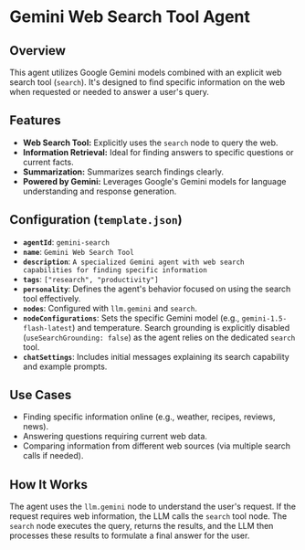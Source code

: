 # Gemini Web Search Tool Agent

## Overview

This agent utilizes Google Gemini models combined with an explicit web search tool (`search`). It's designed to find specific information on the web when requested or needed to answer a user's query.

## Features

- **Web Search Tool:** Explicitly uses the `search` node to query the web.
- **Information Retrieval:** Ideal for finding answers to specific questions or current facts.
- **Summarization:** Summarizes search findings clearly.
- **Powered by Gemini:** Leverages Google's Gemini models for language understanding and response generation.

## Configuration (`template.json`)

- **`agentId`**: `gemini-search`
- **`name`**: `Gemini Web Search Tool`
- **`description`**: `A specialized Gemini agent with web search capabilities for finding specific information`
- **`tags`**: `["research", "productivity"]`
- **`personality`**: Defines the agent's behavior focused on using the search tool effectively.
- **`nodes`**: Configured with `llm.gemini` and `search`.
- **`nodeConfigurations`**: Sets the specific Gemini model (e.g., `gemini-1.5-flash-latest`) and temperature. Search grounding is explicitly disabled (`useSearchGrounding: false`) as the agent relies on the dedicated `search` tool.
- **`chatSettings`**: Includes initial messages explaining its search capability and example prompts.

## Use Cases

- Finding specific information online (e.g., weather, recipes, reviews, news).
- Answering questions requiring current web data.
- Comparing information from different web sources (via multiple search calls if needed).

## How It Works

The agent uses the `llm.gemini` node to understand the user's request. If the request requires web information, the LLM calls the `search` tool node. The `search` node executes the query, returns the results, and the LLM then processes these results to formulate a final answer for the user. 